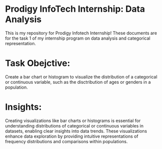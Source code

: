 # Prodigy InfoTech Internship: Data Analysis
This is my repository for Prodigy Infotech Internship! These documents are for the task 1 of my internship program on data analysis and categorical representation.

# Task Obejctive:
Create a bar chart or histogram to visualize the distribution of a categorical or continuous variable, such as the disctribution of ages or genders in a population.

# Insights:
Creating visualizations like bar charts or histograms is essential for understanding distributions of categorical or continuous variables in datasets, enabling clear insights into data trends. These visualizations enhance data exploration by providing intuitive representations of frequency distributions and comparisons within populations.




